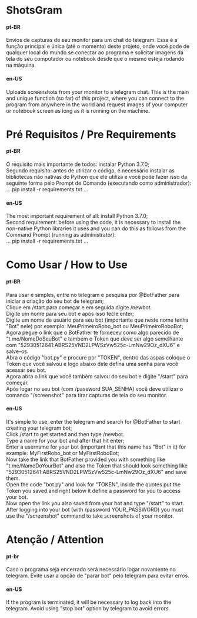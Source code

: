 # ShotsGram
#### pt-BR
Envios de capturas do seu monitor para um chat do telegram. Essa é a função principal e única (até o momento) deste projeto, onde você pode de qualquer local do mundo se conectar ao programa e solicitar imagens da tela do seu computador ou notebook desde que o mesmo esteja rodando na máquina.

#### en-US
Uploads screenshots from your monitor to a telegram chat. This is the main and unique function (so far) of this project, where you can connect to the program from anywhere in the world and request images of your computer or notebook screen as long as it is running on the machine.

# Pré Requisitos / Pre Requirements
#### pt-BR
O requisito mais importante de todos: instalar Python 3.7.0;<br>
Segundo requisito: antes de utilizar o código, é necessário instalar as bibliotecas não nativas do Python que ele utiliza e você pode fazer isso da seguinte forma pelo Prompt de Comando (executando como administrador):<br>
...
pip install -r requirements.txt
...

#### en-US
The most important requirement of all: install Python 3.7.0;<br>
Second requirement: before using the code, it is necessary to install the non-native Python libraries it uses and you can do this as follows from the Command Prompt (running as administrator):<br>
...
pip install -r requirements.txt
...

# Como Usar / How to Use
#### pt-BR
Para usar é simples, entre no telegram e pesquisa por @BotFather para iniciar a criação do seu bot de telegram;<br>
Clique em /start para começar e em seguida digite /newbot.<br>
Digite um nome para seu bot e após isso tecle enter;<br>
Digite um nome de usuário para seu bot (importante que neste nome tenha "Bot" nele) por exemplo: MeuPrimeiroRobo_bot ou MeuPrimeiroRoboBot;<br>
Agora pegue o link que o BotFather te forneceu como algo parecido de "t.me/NomeDoSeuBot" e também o Token que deve ser algo semelhante com "52930512641:ABRS25VND2LPWSzVw525c-LmNw29Oz_dXU6" e salve-os.<br>
Abra o código "bot.py" e procure por "TOKEN", dentro das aspas coloque o Token que você salvou e logo abaixo dele defina uma senha para você acessar seu bot.<br>
Agora abra o link que você também salvou do seu bot e digite "/start" para começar.<br>
Após logar no seu bot (com /password SUA_SENHA) você deve utilizar o comando "/screenshot" para tirar capturas de tela do seu monitor.

#### en-US
It's simple to use, enter the telegram and search for @BotFather to start creating your telegram bot;<br>
Click /start to get started and then type /newbot.<br>
Type a name for your bot and after that hit enter;<br>
Enter a username for your bot (important that this name has "Bot" in it) for example: MyFirstRobo_bot or MyFirstRoboBot;<br>
Now take the link that BotFather provided you with something like "t.me/NameDoYourBot" and also the Token that should look something like "52930512641:ABRS25VND2LPWSzVw525c-LmNw29Oz_dXU6" and save them.<br>
Open the code "bot.py" and look for "TOKEN", inside the quotes put the Token you saved and right below it define a password for you to access your bot.<br>
Now open the link you also saved from your bot and type "/start" to start.<br>
After logging into your bot (with /password YOUR_PASSWORD) you must use the "/screenshot" command to take screenshots of your monitor.

# Atenção / Attention
#### pt-br
Caso o programa seja encerrado será necessário logar novamente no telegram. Evite usar a opção de "parar bot" pelo telegram para evitar erros.

#### en-US
If the program is terminated, it will be necessary to log back into the telegram. Avoid using "stop bot" option by telegram to avoid errors.